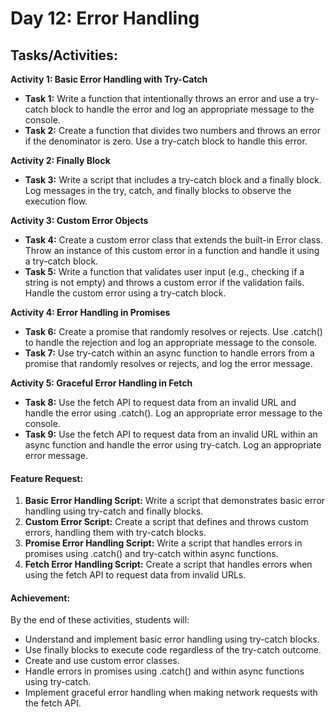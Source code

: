 # Day 12: Error Handling

## Tasks/Activities:

**Activity 1: Basic Error Handling with Try-Catch**
- **Task 1:** Write a function that intentionally throws an error and use a try-catch block to handle the error and log an appropriate message to the console.
- **Task 2:** Create a function that divides two numbers and throws an error if the denominator is zero. Use a try-catch block to handle this error.

**Activity 2: Finally Block**
- **Task 3:** Write a script that includes a try-catch block and a finally block. Log messages in the try, catch, and finally blocks to observe the execution flow.

**Activity 3: Custom Error Objects**
- **Task 4:** Create a custom error class that extends the built-in Error class. Throw an instance of this custom error in a function and handle it using a try-catch block.
- **Task 5:** Write a function that validates user input (e.g., checking if a string is not empty) and throws a custom error if the validation fails. Handle the custom error using a try-catch block.

**Activity 4: Error Handling in Promises**
- **Task 6:** Create a promise that randomly resolves or rejects. Use .catch() to handle the rejection and log an appropriate message to the console.
- **Task 7:** Use try-catch within an async function to handle errors from a promise that randomly resolves or rejects, and log the error message.

**Activity 5: Graceful Error Handling in Fetch**
- **Task 8:** Use the fetch API to request data from an invalid URL and handle the error using .catch(). Log an appropriate error message to the console.
- **Task 9:** Use the fetch API to request data from an invalid URL within an async function and handle the error using try-catch. Log an appropriate error message.

#### Feature Request:
1. **Basic Error Handling Script:** Write a script that demonstrates basic error handling using try-catch and finally blocks.
2. **Custom Error Script:** Create a script that defines and throws custom errors, handling them with try-catch blocks.
3. **Promise Error Handling Script:** Write a script that handles errors in promises using .catch() and try-catch within async functions.
4. **Fetch Error Handling Script:** Create a script that handles errors when using the fetch API to request data from invalid URLs.

#### Achievement:
By the end of these activities, students will:
- Understand and implement basic error handling using try-catch blocks.
- Use finally blocks to execute code regardless of the try-catch outcome.
- Create and use custom error classes.
- Handle errors in promises using .catch() and within async functions using try-catch.
- Implement graceful error handling when making network requests with the fetch API.
